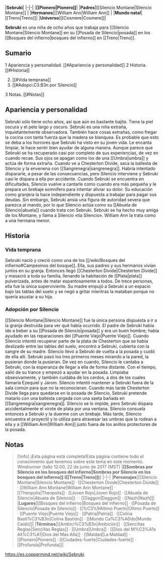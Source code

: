 

|**Sebruki**|
|-|-|
|**[[Pionero\|Pionero]]**|
|**Padres**|[[Silencio Montane\|Silencio Montane]] |
|**Hermanos**|[[William Ann\|William Ann]] |
|**Mundo natal**|[[Treno\|Treno]]|
|**Universo**|[[Cosmere\|Cosmere]]|

**Sebruki** es una niña de ocho años que trabaja para [[Silencio Montane\|Silencio Montane]] en su [[Posada de Silencio\|posada]] en los [[Bosques del infierno\|bosques del infierno]] en [[Treno\|Treno]].

## Sumario

1 Apariencia y personalidad. [[#Apariencia y personalidad]] 
2 Historia. [[#Historia]] 

2. [[#Vida temprana]] 
2. [[#Adopci.C3.B3n por Silencio]] 


3 Notas. [[#Notas]] 


## Apariencia y personalidad
Sebruki sólo tiene ocho años, así que aún es bastante bajita. Tiene la piel oscura y el pelo largo y oscuro.
Sebruki es una niña extraña, inquietantemente observadora. También hace cosas extrañas, como fregar la cocina con tanta fuerza que la madera se blanquea. Es probable que esto se deba a los horrores que Sebruki ha visto en su joven vida. Le encanta limpiar, le hace sentir bien ayudar de alguna manera.
Aunque parece que Sebruki se ha recuperado casi por completo de sus experiencias, de vez en cuando recae. Sus ojos se apagan como los de una [[Umbra\|umbra]] y actúa de forma extraña. Cuando ve a Chesterton Divide, saca la ballesta de Silencio y la envenena con [[Sangrenegra\|sangrenegra]]. Habría intentado dispararle, a pesar de las consecuencias, pero Silencio interviene y Sebruki casi le dispara a ella por accidente. Cuando Sebruki se encuentra en dificultades, Silencio vuelve a cantarle como cuando era más pequeña y le prepara un brebaje somnífero para intentar aliviar su dolor.
Su educación como granjera la hace independiente y dispuesta a trabajar para pagar sus deudas. Sin embargo, Sebruki ansía una figura de autoridad severa que parezca al mando, por lo que Silencio actúa como su [[Abuela de Silencio\|abuela]] cuando trata con Sebruki. Sebruki se ha hecho muy amiga de los Montane, y llama a Silencio «tía Silencio». William Ann la trata como a una hermana menor.

## Historia
### Vida temprana
Sebruki nació y creció como una de los [[/wiki/Bosques del infierno#Campesinos del bosque]]. Ella, sus padres y sus hermanos vivían juntos en su granja. Entonces llegó [[Chesterton Divide\|Chesterton Divide]] y masacró a toda su familia, llenando la habitación de [[Plata\|plata]] pulverizada, antes de matar espantosamente a todos. De trece personas, ella fue la única superviviente. Su madre empujó a Sebruki a un espacio bajo las tablas del suelo y se negó a gritar mientras la mataban porque no quería asustar a su hija.

### Adopción por Silencio
[[Silencio Montane\|Silencio Montane]] fue la única persona dispuesta a ir a la granja destruida para ver qué había ocurrido. El padre de Sebruki había ido a beber a su [[Posada de Silencio\|posada]] y era un buen hombre; había ayudado en las reparaciones del [[Puente Viejo\|Puente Viejo]]. Cuando Silencio intentó recuperar parte de la plata de Chesterton que se había deslizado entre las tablas del suelo, encontró a Sebruki, cubierta con la sangre de su madre.
Silencio llevó a Sebruki de vuelta a la posada y cuidó de ella allí. Sebruki pasó los tres primeros meses mirando a la pared, la pusieran donde la pusieran. De vez en cuando, Silencio le cantaba a Sebruki, con la esperanza de llegar a ella de forma distante. Con el tiempo, salió de su trance y empezó a ayudar en la posada. Limpiaba obsesivamente, y también cuidaba de los cerdos, a dos de los cuales llamaría Ezequiel y Jarom. Silencio intentó mantener a Sebruki fuera de la sala común para que no la reconocieran.
Cuando más tarde Chesterton Divide llega para quedarse en la posada de Silencio, Sebruki pretende matarlo con una ballesta cargada con una saeta bañada en [[Sangrenegra\|sangrenegra]]. Silencio se lo impide, pero Sebruki dispara accidentalmente el virote de plata por una ventana. Silencio consuela entonces a Sebruki y la duerme con un brebaje. Más tarde, Silencio encuentra el proyectil y lo utiliza para atravesar las umbras que la rodean a ella y a [[William Ann\|William Ann]] justo fuera de los anillos protectores de la posada.

## Notas

> [!info] ¡Esta página está completa!Esta página contiene todo el conocimiento que tenemos sobre este tema en este momento.
Windrunner (talk) 12:00, 22 de junio de 2017 (MST)
|**[[Sombras por Silencio en los bosques del infierno\|Sombras por Silencio en los bosques del infierno]] ([[Treno\|Treno]])**|
|-|-|
|**Personajes**|[[Silencio Montane\|Silencio Montane]] · [[Chesterton Divide\|Chesterton Divide]] · [[William Ann Montane\|William Ann Montane]] · [[Theopolis\|Theopolis]] · [[Joven Rojo\|Joven Rojo]] · [[Abuela de Silencio\|Abuela de Silencio]] ·  · [[Daggon\|Daggon]] · [[Nazh\|Nazh]]|
|**Lugares**|[[Bosques del infierno\|Bosques del infierno]] · [[Posada de Silencio\|Posada de Silencio]] · [[%C3%9Altimo Puerto\|Último Puerto]] · [[Puente Viejo\|Puente Viejo]] · [[Patria\|Patria]] · [[Colina Basti%C3%B3n\|Colina Bastión]] · [[Mundo Ca%C3%ADdo\|Mundo Caído]]|
|**Términos**|[[Ambici%C3%B3n\|Ambición]] · [[Sencillas Reglas\|Sencillas Reglas]] · [[Umbra\|Umbra]] · [[Dios del M%C3%A1s All%C3%A1\|Dios del Más Allá]] · [[Maldad\|La Maldad]] · [[Pionero\|Pionero]] · [[Ciudades-fuerte\|Ciudades-fuerte]] · [[Profunda\|Profunda]]|



https://es.coppermind.net/wiki/Sebruki